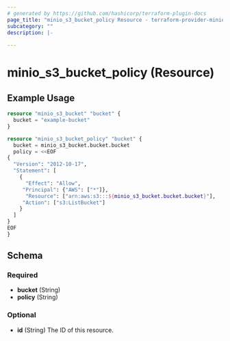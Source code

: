 ```yaml
---
# generated by https://github.com/hashicorp/terraform-plugin-docs
page_title: "minio_s3_bucket_policy Resource - terraform-provider-minio"
subcategory: ""
description: |-
  
---
```


# minio_s3_bucket_policy (Resource)

## Example Usage

```terraform
resource "minio_s3_bucket" "bucket" {
  bucket = "example-bucket"
}

resource "minio_s3_bucket_policy" "bucket" {
  bucket = minio_s3_bucket.bucket.bucket
  policy = <<EOF
{
  "Version": "2012-10-17",
  "Statement": [
    {
      "Effect": "Allow",
     "Principal": {"AWS": ["*"]},
      "Resource": ["arn:aws:s3:::${minio_s3_bucket.bucket.bucket}"],
     "Action": ["s3:ListBucket"]
    }
  ]
}
EOF
}
```

<!-- schema generated by tfplugindocs -->
## Schema

### Required

- **bucket** (String)
- **policy** (String)

### Optional

- **id** (String) The ID of this resource.
